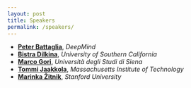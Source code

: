 ```yaml
---
layout: post
title: Speakers
permalink: /speakers/
---
```


- [**Peter Battaglia**](https://scholar.google.co.uk/citations?user=nQ7Ij30AAAAJ&hl=en), *DeepMind*
- [**Bistra Dilkina**](https://viterbi.usc.edu/directory/faculty/Dilkina/Bistra), *University of Southern California*
- [**Marco Gori**](http://sailab.diism.unisi.it/people/marco-gori/), *Università degli Studi di Siena*
- [**Tommi Jaakkola**](https://people.csail.mit.edu/tommi/), *Massachusetts Institute of Technology*
- [**Marinka Žitnik**](https://stanford.edu/~marinka/), *Stanford University*
